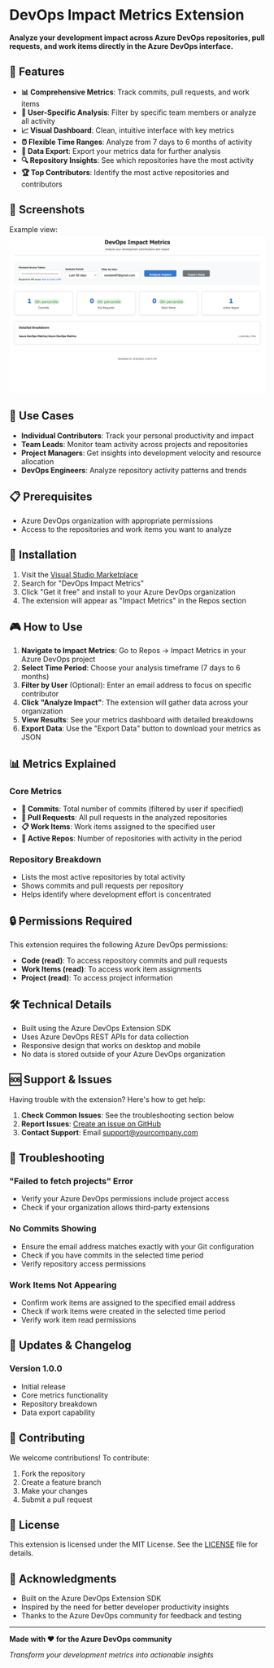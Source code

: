 # DevOps Impact Metrics Extension

**Analyze your development impact across Azure DevOps repositories, pull requests, and work items directly in the Azure DevOps interface.**

## 🚀 Features

- **📊 Comprehensive Metrics**: Track commits, pull requests, and work items
- **🎯 User-Specific Analysis**: Filter by specific team members or analyze all activity
- **📈 Visual Dashboard**: Clean, intuitive interface with key metrics
- **⏰ Flexible Time Ranges**: Analyze from 7 days to 6 months of activity
- **📁 Data Export**: Export your metrics data for further analysis
- **🔍 Repository Insights**: See which repositories have the most activity
- **🏆 Top Contributors**: Identify the most active repositories and contributors

## 📸 Screenshots

Example view:
![alt text](images/image.png)

## 🎯 Use Cases

- **Individual Contributors**: Track your personal productivity and impact
- **Team Leads**: Monitor team activity across projects and repositories
- **Project Managers**: Get insights into development velocity and resource allocation
- **DevOps Engineers**: Analyze repository activity patterns and trends

## 📋 Prerequisites

- Azure DevOps organization with appropriate permissions
- Access to the repositories and work items you want to analyze

## 🔧 Installation

1. Visit the [Visual Studio Marketplace](https://marketplace.visualstudio.com/azuredevops)
2. Search for "DevOps Impact Metrics"
3. Click "Get it free" and install to your Azure DevOps organization
4. The extension will appear as "Impact Metrics" in the Repos section

## 🎮 How to Use

1. **Navigate to Impact Metrics**: Go to Repos → Impact Metrics in your Azure DevOps project
2. **Select Time Period**: Choose your analysis timeframe (7 days to 6 months)
3. **Filter by User** (Optional): Enter an email address to focus on specific contributor
4. **Click "Analyze Impact"**: The extension will gather data across your organization
5. **View Results**: See your metrics dashboard with detailed breakdowns
6. **Export Data**: Use the "Export Data" button to download your metrics as JSON

## 📊 Metrics Explained

### Core Metrics
- **📝 Commits**: Total number of commits (filtered by user if specified)
- **🔄 Pull Requests**: All pull requests in the analyzed repositories
- **📋 Work Items**: Work items assigned to the specified user
- **📂 Active Repos**: Number of repositories with activity in the period

### Repository Breakdown
- Lists the most active repositories by total activity
- Shows commits and pull requests per repository
- Helps identify where development effort is concentrated

## 🔒 Permissions Required

This extension requires the following Azure DevOps permissions:
- **Code (read)**: To access repository commits and pull requests
- **Work Items (read)**: To access work item assignments
- **Project (read)**: To access project information

## 🛠️ Technical Details

- Built using the Azure DevOps Extension SDK
- Uses Azure DevOps REST APIs for data collection
- Responsive design that works on desktop and mobile
- No data is stored outside of your Azure DevOps organization

## 🆘 Support & Issues

Having trouble with the extension? Here's how to get help:

1. **Check Common Issues**: See the troubleshooting section below
2. **Report Issues**: [Create an issue on GitHub](https://github.com/yourusername/azure-devops-metrics-extension/issues)
3. **Contact Support**: Email support@yourcompany.com

## 🔧 Troubleshooting

### "Failed to fetch projects" Error
- Verify your Azure DevOps permissions include project access
- Check if your organization allows third-party extensions

### No Commits Showing
- Ensure the email address matches exactly with your Git configuration
- Check if you have commits in the selected time period
- Verify repository access permissions

### Work Items Not Appearing
- Confirm work items are assigned to the specified email address
- Check if work items were created in the selected time period
- Verify work item read permissions

## 🔄 Updates & Changelog

### Version 1.0.0
- Initial release
- Core metrics functionality
- Repository breakdown
- Data export capability

## 🤝 Contributing

We welcome contributions! To contribute:

1. Fork the repository
2. Create a feature branch
3. Make your changes
4. Submit a pull request

## 📄 License

This extension is licensed under the MIT License. See the [LICENSE](LICENSE) file for details.

## 🙏 Acknowledgments

- Built on the Azure DevOps Extension SDK
- Inspired by the need for better developer productivity insights
- Thanks to the Azure DevOps community for feedback and testing

---

**Made with ❤️ for the Azure DevOps community**

*Transform your development metrics into actionable insights*